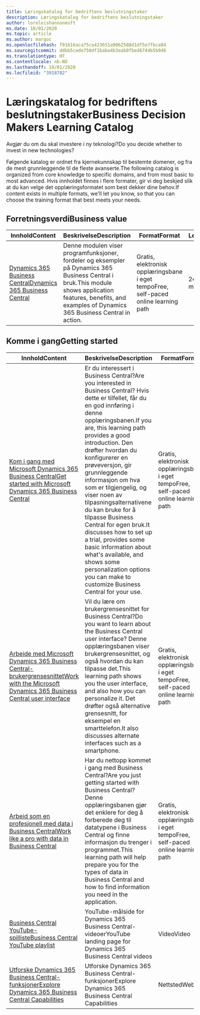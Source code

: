 ```yaml
---
title: Læringskatalog for bedriftens beslutningstaker
description: Læringskatalog for bedriftens beslutningstaker
author: loreleishannonmsft
ms.date: 10/01/2020
ms.topic: article
ms.author: margoc
ms.openlocfilehash: f91616aca75ca423651a9062588d1df5e7fbca84
ms.sourcegitcommit: ddbb5cede750df1baba4b3eab8fbed6744b5b9d6
ms.translationtype: HT
ms.contentlocale: nb-NO
ms.lasthandoff: 10/01/2020
ms.locfileid: "3918782"
---
```

# <a name="business-decision-makers-learning-catalog"></a><span data-ttu-id="2d7cc-103">Læringskatalog for bedriftens beslutningstaker</span><span class="sxs-lookup"><span data-stu-id="2d7cc-103">Business Decision Makers Learning Catalog</span></span>

<span data-ttu-id="2d7cc-104">Avgjør du om du skal investere i ny teknologi?</span><span class="sxs-lookup"><span data-stu-id="2d7cc-104">Do you decide whether to invest in new technologies?</span></span>

<span data-ttu-id="2d7cc-105">Følgende katalog er ordnet fra kjernekunnskap til bestemte domener, og fra de mest grunnleggende til de fleste avanserte.</span><span class="sxs-lookup"><span data-stu-id="2d7cc-105">The following catalog is organized from core knowledge to specific domains, and from most basic to most advanced.</span></span> <span data-ttu-id="2d7cc-106">Hvis innholdet finnes i flere formater, gir vi deg beskjed slik at du kan velge det opplæringsformatet som best dekker dine behov.</span><span class="sxs-lookup"><span data-stu-id="2d7cc-106">If content exists in multiple formats, we'll let you know, so that you can choose the training format that best meets your needs.</span></span>  

## <a name="business-value"></a><span data-ttu-id="2d7cc-107">Forretningsverdi<a name="busvalue"></a></span><span class="sxs-lookup"><span data-stu-id="2d7cc-107">Business value<a name="busvalue"></a></span></span>

| <span data-ttu-id="2d7cc-108">Innhold</span><span class="sxs-lookup"><span data-stu-id="2d7cc-108">Content</span></span>                                                                 | <span data-ttu-id="2d7cc-109">Beskrivelse</span><span class="sxs-lookup"><span data-stu-id="2d7cc-109">Description</span></span>                                                                                                | <span data-ttu-id="2d7cc-110">Format</span><span class="sxs-lookup"><span data-stu-id="2d7cc-110">Format</span></span>                                | <span data-ttu-id="2d7cc-111">Lengde</span><span class="sxs-lookup"><span data-stu-id="2d7cc-111">Length</span></span>     |
|----------------------------------------------------------------------------------------------------------------|------------------------------------------------------------------------------------------------------------|---------------------------------------|------------|
| [<span data-ttu-id="2d7cc-112">Dynamics 365 Business Central</span><span class="sxs-lookup"><span data-stu-id="2d7cc-112">Dynamics 365 Business Central</span></span>](https://docs.microsoft.com/learn/modules/dynamics-365-business-central/) | <span data-ttu-id="2d7cc-113">Denne modulen viser programfunksjoner, fordeler og eksempler på Dynamics 365 Business Central i bruk.</span><span class="sxs-lookup"><span data-stu-id="2d7cc-113">This module shows application features, benefits, and examples of Dynamics 365 Business Central in action.</span></span> | <span data-ttu-id="2d7cc-114">Gratis, elektronisk opplæringsbane i eget tempo</span><span class="sxs-lookup"><span data-stu-id="2d7cc-114">Free, self-paced online learning path</span></span> | <span data-ttu-id="2d7cc-115">24 minutter</span><span class="sxs-lookup"><span data-stu-id="2d7cc-115">24 minutes</span></span> |

## <a name="getting-started"></a><span data-ttu-id="2d7cc-116">Komme i gang<a name="get-started"></a></span><span class="sxs-lookup"><span data-stu-id="2d7cc-116">Getting started<a name="get-started"></a></span></span>

| <span data-ttu-id="2d7cc-117">Innhold</span><span class="sxs-lookup"><span data-stu-id="2d7cc-117">Content</span></span>                                                                                                                             | <span data-ttu-id="2d7cc-118">Beskrivelse</span><span class="sxs-lookup"><span data-stu-id="2d7cc-118">Description</span></span>                                                                                                                                                                                                                                                                                      | <span data-ttu-id="2d7cc-119">Format</span><span class="sxs-lookup"><span data-stu-id="2d7cc-119">Format</span></span>                                | <span data-ttu-id="2d7cc-120">Lengde</span><span class="sxs-lookup"><span data-stu-id="2d7cc-120">Length</span></span>             |
|------------------------------------------------------------------------------------------------------------------------------------------------------------------------------|--------------------------------------------------------------------------------------------------------------------------------------------------------------------------------------------------------------------------------------------------------------------------------------------------|---------------------------------------|--------------------|
| [<span data-ttu-id="2d7cc-121">Kom i gang med Microsoft Dynamics 365 Business Central</span><span class="sxs-lookup"><span data-stu-id="2d7cc-121">Get started with Microsoft Dynamics 365 Business Central</span></span>](https://docs.microsoft.com/learn/paths/get-started-dynamics-365-business-central/)                          | <span data-ttu-id="2d7cc-122">Er du interessert i Business Central?</span><span class="sxs-lookup"><span data-stu-id="2d7cc-122">Are you interested in Business Central?</span></span> <span data-ttu-id="2d7cc-123">Hvis dette er tilfellet, får du en god innføring i denne opplæringsbanen.</span><span class="sxs-lookup"><span data-stu-id="2d7cc-123">If you are, this learning path provides a good introduction.</span></span> <span data-ttu-id="2d7cc-124">Den drøfter hvordan du konfigurerer en prøveversjon, gir grunnleggende informasjon om hva som er tilgjengelig, og viser noen av tilpasningsalternativene du kan bruke for å tilpasse Business Central for egen bruk.</span><span class="sxs-lookup"><span data-stu-id="2d7cc-124">It discusses how to set up a trial, provides some basic information about what's available, and shows some personalization options you can make to customize Business Central for your use.</span></span> | <span data-ttu-id="2d7cc-125">Gratis, elektronisk opplæringsbane i eget tempo</span><span class="sxs-lookup"><span data-stu-id="2d7cc-125">Free, self-paced online learning path</span></span> | <span data-ttu-id="2d7cc-126">3 timer 4 minutter</span><span class="sxs-lookup"><span data-stu-id="2d7cc-126">3 hours 4 minutes</span></span>  |
| [<span data-ttu-id="2d7cc-127">Arbeide med Microsoft Dynamics 365 Business Central-brukergrensesnittet</span><span class="sxs-lookup"><span data-stu-id="2d7cc-127">Work with the Microsoft Dynamics 365 Business Central user interface</span></span>](https://docs.microsoft.com/learn/paths/work-with-user-interface-dynamics-365-business-central/) | <span data-ttu-id="2d7cc-128">Vil du lære om brukergrensesnittet for Business Central?</span><span class="sxs-lookup"><span data-stu-id="2d7cc-128">Do you want to learn about the Business Central user interface?</span></span> <span data-ttu-id="2d7cc-129">Denne opplæringsbanen viser brukergrensesnittet, og også hvordan du kan tilpasse det.</span><span class="sxs-lookup"><span data-stu-id="2d7cc-129">This learning path shows you the user interface, and also how you can personalize it.</span></span> <span data-ttu-id="2d7cc-130">Det drøfter også alternative grensesnitt, for eksempel en smarttelefon.</span><span class="sxs-lookup"><span data-stu-id="2d7cc-130">It also discusses alternate interfaces such as a smartphone.</span></span>                                                                               | <span data-ttu-id="2d7cc-131">Gratis, elektronisk opplæringsbane i eget tempo</span><span class="sxs-lookup"><span data-stu-id="2d7cc-131">Free, self-paced online learning path</span></span> | <span data-ttu-id="2d7cc-132">2 timer 27 minutter</span><span class="sxs-lookup"><span data-stu-id="2d7cc-132">2 hours 27 minutes</span></span> |
| [<span data-ttu-id="2d7cc-133">Arbeid som en profesjonell med data i Business Central</span><span class="sxs-lookup"><span data-stu-id="2d7cc-133">Work like a pro with data in Business Central</span></span>](https://docs.microsoft.com/learn/paths/work-pro-data-dynamics-365-business-central)                                    | <span data-ttu-id="2d7cc-134">Har du nettopp kommet i gang med Business Central?</span><span class="sxs-lookup"><span data-stu-id="2d7cc-134">Are you just getting started with Business Central?</span></span> <span data-ttu-id="2d7cc-135">Denne opplæringsbanen gjør det enklere for deg å forberede deg til datatypene i Business Central og finne informasjon du trenger i programmet.</span><span class="sxs-lookup"><span data-stu-id="2d7cc-135">This learning path will help prepare you for the types of data in Business Central and how to find information you need in the application.</span></span>                                                                                                  | <span data-ttu-id="2d7cc-136">Gratis, elektronisk opplæringsbane i eget tempo</span><span class="sxs-lookup"><span data-stu-id="2d7cc-136">Free, self-paced online learning path</span></span> | <span data-ttu-id="2d7cc-137">2 timer 27 minutter</span><span class="sxs-lookup"><span data-stu-id="2d7cc-137">2 hours 27 minutes</span></span> |
| [<span data-ttu-id="2d7cc-138">Business Central YouTube-spilliste</span><span class="sxs-lookup"><span data-stu-id="2d7cc-138">Business Central YouTube playlist</span></span>](https://www.youtube.com/playlist?list=PLcakwueIHoT-wVFPKUtmxlqcG1kJ0oqq4)                                                                | <span data-ttu-id="2d7cc-139">YouTube-målside for Dynamics 365 Business Central-videoer</span><span class="sxs-lookup"><span data-stu-id="2d7cc-139">YouTube landing page for Dynamics 365 Business Central videos</span></span>                                                                                                                                                                                                                                    | <span data-ttu-id="2d7cc-140">Video</span><span class="sxs-lookup"><span data-stu-id="2d7cc-140">Video</span></span>                                 |                    |
| [<span data-ttu-id="2d7cc-141">Utforske Dynamics 365 Business Central-funksjoner</span><span class="sxs-lookup"><span data-stu-id="2d7cc-141">Explore Dynamics 365 Business Central Capabilities</span></span>](https://dynamics.microsoft.com/business-central/capabilities/)                                                    | <span data-ttu-id="2d7cc-142">Utforske Dynamics 365 Business Central-funksjoner</span><span class="sxs-lookup"><span data-stu-id="2d7cc-142">Explore Dynamics 365 Business Central Capabilities</span></span>                                                                                                                                                                                                                                               | <span data-ttu-id="2d7cc-143">Nettsted</span><span class="sxs-lookup"><span data-stu-id="2d7cc-143">Website</span></span>                               |                    |
